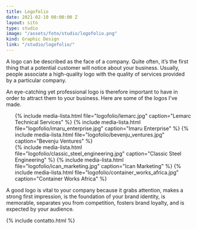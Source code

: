 ```yaml
---
title: Logofolio
date: 2021-02-10 00:00:00 Z
layout: sito
type: studio
image: "/assets/foto/studio/logofolio.png"
kind: Graphic Design
link: "/studio/logofolio/"
---
```

A logo can be described as the face of a company.  Quite often, it’s the first thing that a potential customer will notice about your business. Usually, people associate a high-quality logo with the quality of services provided by a particular company.

An eye-catching yet professional logo is therefore important to have in order to attract them to your business. Here are some of the logos I've made.
<div class="media logos">
<ul>
{% include media-lista.html file="logofolio/lemarc.jpg" caption="Lemarc Technical Services" %}
{% include media-lista.html file="logofolio/imaru_enterprise.jpg" caption="Imaru Enterprise" %}
{% include media-lista.html file="logofolio/bevenju_ventures.jpg" caption="Bevenju Ventures" %}
<div class="break"></div>
{% include media-lista.html file="logofolio/classic_steel_engineering.jpg" caption="Classic Steel Engineering" %}
{% include media-lista.html file="logofolio/ican_marketing.jpg" caption="Ican Marketing" %}
{% include media-lista.html file="logofolio/container_works_africa.jpg" caption="Container Works Africa" %}
</ul>
</div>
A good logo is vital to your company because it grabs attention, makes a strong first impression, is the foundation of your brand identity, is memorable, separates you from competition, fosters brand loyalty, and is expected by your audience.

{% include contatto.html %}